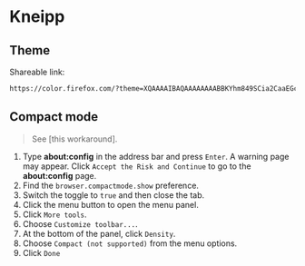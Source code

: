 # Kneipp

## Theme

Shareable link:

```txt
https://color.firefox.com/?theme=XQAAAAIBAQAAAAAAAABBKYhm849SCia2CaaEGccwS-xMDPrv2Sw6Caq-qy5QgqeHG4K15Qdv2-okmgjiM6AAxM3X9F70ZoGsfXBn8NHNS5chMvkRB4ubMyj96LA5TsM9uCvP48ezE3m-fZcSkFo50nq3UW0Dv2SDi_9WuueZe9tPcdGYjCqrJqYCOGZvmIGdSJGo3X0Xgf1gmF-uuL1f_OTvAA
```

## Compact mode

> See [this workaround].

1. Type **about:config** in the address bar and press `Enter`. A warning page may
   appear. Click `Accept the Risk and Continue` to go to the **about:config** page.
2. Find the `browser.compactmode.show` preference.
3. Switch the toggle to `true` and then close the tab.
4. Click the menu button to open the menu panel.
5. Click `More tools`.
6. Choose `Customize toolbar...`.
7. At the bottom of the panel, click `Density`.
8. Choose `Compact (not supported)` from the menu options.
9. Click `Done`
